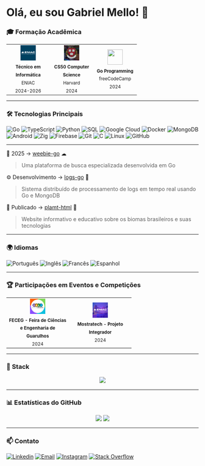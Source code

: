 # Olá, eu sou Gabriel Mello! 👋

### 🎓 Formação Acadêmica

<table>
  <tr>
    <td align="center" width="100px">
      <img src="https://raw.githubusercontent.com/codinomello/codinomello/main/assets/eniac.png" width="40" height="40"/>
      <br>
      <sub>
        <b>Técnico em Informática</b>
        <br>
        ENIAC
        <br>
        2024-2026
      </sub>
    </td>
    <td align="center" width="100px">
      <img src="https://raw.githubusercontent.com/codinomello/codinomello/main/assets/cs50.png" width="40" height="40"/>
      <br>
      <sub>
        <b>CS50 Computer Science</b>
        <br>
        Harvard
        <br>
        2024
      </sub>
    </td>
    <td align="center" width="100px">
      <img src="https://cdn.jsdelivr.net/gh/devicons/devicon/icons/go/go-original-wordmark.svg" width="40" height="40"/>
      <br>
      <sub>
        <b>Go Programming</b>
        <br>
        freeCodeCamp
        <br>
        2024
      </sub>
    </td>
  </tr>
</table>

---

### 🛠 Tecnologias Principais

![Go](https://img.shields.io/badge/Go-00ADD8?style=flat-square&logo=go&logoColor=white)
![TypeScript](https://img.shields.io/badge/TypeScript-3178C6?style=flat-square&logo=typescript&logoColor=white)
![Python](https://img.shields.io/badge/Python-3776AB?style=flat-square&logo=python&logoColor=white)
![SQL](https://img.shields.io/badge/SQL-4479A1?style=flat-square&logo=mysql&logoColor=white)
![Google Cloud](https://img.shields.io/badge/Google_Cloud-4285F4?style=flat-square&logo=googlecloud&logoColor=white)
![Docker](https://img.shields.io/badge/Docker-2496ED?style=flat-square&logo=docker&logoColor=white)
![MongoDB](https://img.shields.io/badge/MongoDB-47A248?style=flat-square&logo=mongodb&logoColor=white)
![Android](https://img.shields.io/badge/Android-3DDC84?style=flat-square&logo=android&logoColor=white)
![Zig](https://img.shields.io/badge/Zig-D79921?style=flat-square&logo=zig&logoColor=white)
![Firebase](https://img.shields.io/badge/Firebase-db8502?style=flat-square&logo=firebase&logoColor=white)
![Git](https://img.shields.io/badge/Git-F05032?style=flat-square&logo=git&logoColor=white)
![C](https://img.shields.io/badge/C-4F4F4F?style=flat-square&logo=c&logoColor=white)
![Linux](https://img.shields.io/badge/Linux-282828?style=flat-square&logo=linux&logoColor=white)
![GitHub](https://img.shields.io/badge/GitHub-100000?style=flat-square&logo=github&logoColor=white)

---

🔎 2025 → [weebie-go](https://github.com/codinomello/weebie-go) ☁
> Uma plataforma de busca especializada desenvolvida em Go

⚙ Desenvolvimento → [logs-go](https://github.com/codinomello/logs-go) 📰 
> Sistema distribuído de processamento de logs em tempo real usando Go e MongoDB

📄 Publicado → [plamt-html](https://github.com/codinomello/plamt-html) 🌱
> Website informativo e educativo sobre os biomas brasileiros e suas tecnologias

---

### 🌍 Idiomas

![Português](https://img.shields.io/badge/Português-Nativo-008494?style=flat-square&logo=translate&logoColor=white)
![Inglês](https://img.shields.io/badge/Inglês-Avançado-1D6F93?style=flat-square&logo=translate&logoColor=white)
![Francês](https://img.shields.io/badge/Francês-Avançado-1D6F93?style=flat-square&logo=translate&logoColor=white)
![Espanhol](https://img.shields.io/badge/Espanhol-Intermediário-3D9EBB?style=flat-square&logo=translate&logoColor=white)

---

### 🏆 Participações em Eventos e Competições

<table>
  <tr>
    <td align="center" width="150px">
      <img src="https://raw.githubusercontent.com/codinomello/codinomello/main/assets/feceg.png" width="40" height="40"/>
      <br>
      <sub>
        <b>FECEG - Feira de Ciências e Engenharia de Guarulhos</b>
        <br>
        2024
      </sub>
    </td>
    <td align="center" width="150px">
      <img src="https://raw.githubusercontent.com/codinomello/codinomello/main/assets/mostratech.png" width="40" height="40"/>
      <br>
      <sub>
        <b>Mostratech - Projeto Integrador</b>
        <br>
        2024
      </sub>
    </td>
  </tr>
</table>

---

### 🚀 Stack 

<div align="center">
  <img src="https://skillicons.dev/icons?i=go,react,tailwind,htmx&perline=8" />
</div>

---

### 📊 Estatísticas do GitHub

<div align="center">
  <img height="165em" src="https://github-readme-stats.vercel.app/api?username=codinomello&show_icons=true&count_private=true&include_all_commits=true&theme=transparent" />
  <img height="165em" src="https://github-readme-stats.vercel.app/api/top-langs/?username=codinomello&layout=compact&langs_count=6&hide=html,css&theme=transparent"/>
</div>

---

### 📫 Contato

[![Linkedin](https://img.shields.io/badge/Linkedin-0A66C2?style=flat-square&logo=linkedin&logoColor=white)](https://linkedin.com/in/gabriel-h-mello)
[![Email](https://img.shields.io/badge/Email-EA4335?style=flat-square&logo=gmail&logoColor=white)](mailto:gabrielmellocode@gmail.com)
[![Instagram](https://img.shields.io/badge/Instagram-E4405F?style=flat-square&logo=instagram&logoColor=white)](https://instagram.com/codinomello)
[![Stack Overflow](https://img.shields.io/badge/Stack_Overflow-F58025?style=flat-square&logo=stackoverflow&logoColor=white)](https://stackoverflow.com/users/23629787)
